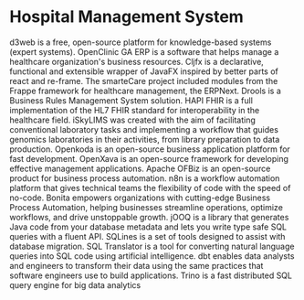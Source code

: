 # Hospital Management System

d3web is a free, open-source platform for knowledge-based systems (expert systems). OpenClinic GA ERP is a software that helps manage a healthcare organization's business resources. Cljfx is a declarative, functional and extensible wrapper of JavaFX inspired by better parts of react and re-frame. The smarteCare project included modules from the Frappe framework for healthcare management, the ERPNext. Drools is a Business Rules Management System solution. HAPI FHIR is a full implementation of the HL7 FHIR standard for interoperability in the healthcare field. iSkyLIMS was created with the aim of facilitating conventional laboratory tasks and implementing a workflow that guides genomics laboratories in their activities, from library preparation to data production. Openkoda is an open-source business application platform for fast development. OpenXava is an open-source framework for developing effective management applications. Apache OFBiz is an open-source product for business process automation. n8n is a workflow automation platform that gives technical teams the flexibility of code with the speed of no-code. Bonita empowers organizations with cutting-edge Business Process Automation, helping businesses streamline operations, optimize workflows, and drive unstoppable growth. jOOQ is a library that generates Java code from your database metadata and lets you write type safe SQL queries with a fluent API. SQLines is a set of tools designed to assist with database migration. SQL Translator is a tool for converting natural language queries into SQL code using artificial intelligence. dbt enables data analysts and engineers to transform their data using the same practices that software engineers use to build applications. Trino is a fast distributed SQL query engine for big data analytics

